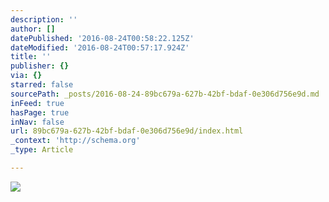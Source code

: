 ```yaml
---
description: ''
author: []
datePublished: '2016-08-24T00:58:22.125Z'
dateModified: '2016-08-24T00:57:17.924Z'
title: ''
publisher: {}
via: {}
starred: false
sourcePath: _posts/2016-08-24-89bc679a-627b-42bf-bdaf-0e306d756e9d.md
inFeed: true
hasPage: true
inNav: false
url: 89bc679a-627b-42bf-bdaf-0e306d756e9d/index.html
_context: 'http://schema.org'
_type: Article

---
```

![](https://the-grid-user-content.s3-us-west-2.amazonaws.com/e2560a81-752d-4ba4-8ecf-d79644e6316b.jpg)
